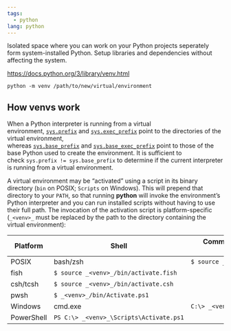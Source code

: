 ```yaml
---
tags:
  - python
lang: python
---
```

Isolated space where you can work on your Python projects seperately form system-installed Python.  Setup libraries and dependencies without affecting the system.

https://docs.python.org/3/library/venv.html

	python -m venv /path/to/new/virtual/environment

## How venvs work[](https://docs.python.org/3/library/venv.html#how-venvs-work "Link to this heading")

When a Python interpreter is running from a virtual environment, [`sys.prefix`](https://docs.python.org/3/library/sys.html#sys.prefix "sys.prefix") and [`sys.exec_prefix`](https://docs.python.org/3/library/sys.html#sys.exec_prefix "sys.exec_prefix") point to the directories of the virtual environment, whereas [`sys.base_prefix`](https://docs.python.org/3/library/sys.html#sys.base_prefix "sys.base_prefix") and [`sys.base_exec_prefix`](https://docs.python.org/3/library/sys.html#sys.base_exec_prefix "sys.base_exec_prefix") point to those of the base Python used to create the environment. It is sufficient to check `sys.prefix != sys.base_prefix` to determine if the current interpreter is running from a virtual environment.

A virtual environment may be “activated” using a script in its binary directory (`bin` on POSIX; `Scripts` on Windows). This will prepend that directory to your `PATH`, so that running **python** will invoke the environment’s Python interpreter and you can run installed scripts without having to use their full path. The invocation of the activation script is platform-specific (`_<venv>_` must be replaced by the path to the directory containing the virtual environment):

|Platform|Shell|Command to activate virtual environment|
|---|---|---|
|POSIX|bash/zsh|`$ source _<venv>_/bin/activate`|
|fish|`$ source _<venv>_/bin/activate.fish`|
|csh/tcsh|`$ source _<venv>_/bin/activate.csh`|
|pwsh|`$ _<venv>_/bin/Activate.ps1`|
|Windows|cmd.exe|`C:\> _<venv>_\Scripts\activate.bat`|
|PowerShell|`PS C:\> _<venv>_\Scripts\Activate.ps1`|